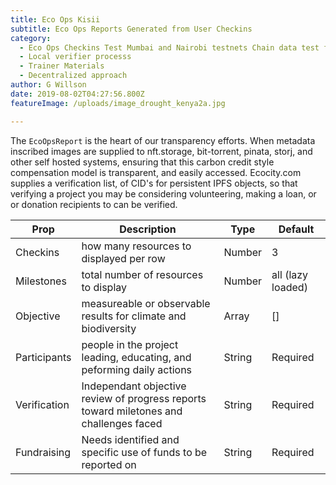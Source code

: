 ```yaml
---
title: Eco Ops Kisii
subtitle: Eco Ops Reports Generated from User Checkins
category:
  - Eco Ops Checkins Test Mumbai and Nairobi testnets Chain data test for updated user SBT - Biodiversity Preservation & Restoration Token Exchange System
  - Local verifier processs
  - Trainer Materials 
  - Decentralized approach
author: G Willson
date: 2019-08-02T04:27:56.800Z
featureImage: /uploads/image_drought_kenya2a.jpg

---
```

The `EcoOpsReport` is the heart of our transparency efforts.   When metadata inscribed images  are supplied to nft.storage, bit-torrent, pinata,  storj, and other self hosted systems, ensuring that this carbon credit style compensation model is transparent, and easily accessed.  Ecocity.com supplies a verification list, of CID's for persistent IPFS objects, so that verifying a project you may be considering volunteering, making a loan, or or donation recipients to can be verified.

| Prop     | Description                                          | Type   | Default           |
| -------- | ---------------------------------------------------- | ------ | ----------------- |
| Checkins   | how many resources to displayed per row              | Number | 3                 |
| Milestones   | total number of resources to display                 | Number | all (lazy loaded) |
| Objective | measureable or observable results for climate and biodiversity | Array  | \[]               |
| Participants |  people in the project leading, educating, and peforming daily actions          | String | Required          |
| Verification |  Independant objective review of progress reports toward miletones and challenges faced          | String | Required          |
| Fundraising |  Needs identified and specific use of funds to be reported on          | String | Required          |



